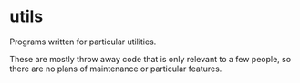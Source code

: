 # utils
Programs written for particular utilities. 

These are mostly throw away code that is only relevant to a few people, so there are no plans of maintenance or particular features.
